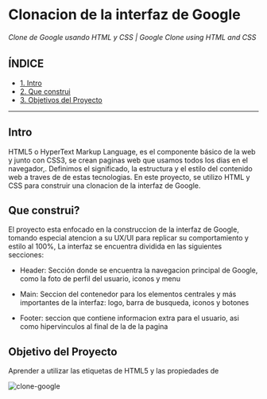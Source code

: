 # Clonacion de la interfaz de Google
###### Clone de Google usando HTML y CSS | Google Clone using HTML and CSS

## ÍNDICE
* [1. Intro](https://github.com/SusiLu634/Google-clone/blob/main/README.md#intro)
* [2. Que construi](https://github.com/SusiLu634/Google-clone/blob/main/README.md#que-construi)
* [3. Objetivos del Proyecto](https://github.com/SusiLu634/Google-clone/blob/main/README.md#objetivo-del-proyecto)

***

## Intro
HTML5 o HyperText Markup Language, es el componente básico de la web y junto con CSS3, se crean paginas web que usamos todos los dias en el navegador,. Definimos el significado, la estructura y el estilo del contenido web a traves de de estas tecnologias. En este proyecto, se utilizo HTML y CSS para construir una clonacion de la interfaz de Google.

## Que construi?
El proyecto esta enfocado en la construccion de la interfaz de Google, tomando especial atencion a su UX/UI para replicar su comportamiento y estilo al 100%, La interfaz se encuentra dividida en las siguientes secciones:

* Header: Sección donde se encuentra la navegacion principal de Google, como la foto de perfil del usuario, iconos y menu

* Main: Seccion del contenedor para los elementos centrales y más importantes de la interfaz: logo, barra de busqueda, iconos y botones

* Footer: seccion que contiene informacion extra para el usuario, asi como hipervinculos al final de la de la pagina

## Objetivo del Proyecto
Aprender a utilizar las etiquetas de HTML5 y las propiedades de 

![clone-google](https://user-images.githubusercontent.com/97309927/234747019-48063ea9-b347-462b-9440-adf8dfadc407.png)
